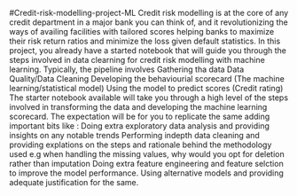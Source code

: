 #Credit-risk-modelling-project-ML
Credit risk modelling is at the core of any credit department in a major bank you can think of, and it revolutionizing the ways of availing facilities with tailored scores helping banks to maximize their risk return ratios and minimize the loss given default statistics.
In this project, you already have a started notebook that will guide you through the steps involved in data clearning for credit risk modelling with machine learning.
Typically, the pipeline involves
Gathering tha data
Data Quality/Data Cleaning
Developing the behaviourial scorecard (The machine learning/statistical model)
Using the model to predict scores (Credit rating)
The starter notebook available will take you through a high level of the steps involved in transforming the data and developing the machine learning scorecard. The expectation will be for you to replicate the same adding important bits like :
Doing extra exploratory data analysis and providing insights on any notable trends
Performing indepth data cleaning and providing explations on the steps and rationale behind the methodology used e.g when handling the missing values, why would you opt for deletion rather than imputation
Doing extra feature engineering and feature selction to improve the model performance.
Using alternative models and providing adequate justification for the same.

